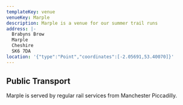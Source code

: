 ```yaml
---
templateKey: venue
venueKey: Marple
description: Marple is a venue for our summer trail runs
address: |-
  Brabyns Brow
  Marple
  Cheshire
  SK6 7DA
location: '{"type":"Point","coordinates":[-2.05691,53.40070]}'
---
```

## Public Transport

Marple is served by regular rail services from Manchester Piccadilly.
